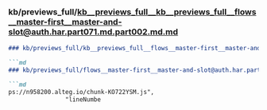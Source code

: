 ### kb/previews_full/kb__previews_full__kb__previews_full__flows__master-first__master-and-slot@auth.har.part071.md.part002.md.md

```md
### kb/previews_full/kb__previews_full__flows__master-first__master-and-slot@auth.har.part071.md.part002.md

```md
### kb/previews_full/flows__master-first__master-and-slot@auth.har.part071.md (part 002)

```md
ps://n958200.alteg.io/chunk-KO722YSM.js",
                "lineNumbe
```

```

```

```
